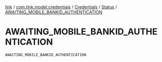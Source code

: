 [link](../../../index.md) / [com.tink.model.credentials](../../index.md) / [Credentials](../index.md) / [Status](index.md) / [AWAITING_MOBILE_BANKID_AUTHENTICATION](./-a-w-a-i-t-i-n-g_-m-o-b-i-l-e_-b-a-n-k-i-d_-a-u-t-h-e-n-t-i-c-a-t-i-o-n.md)

# AWAITING_MOBILE_BANKID_AUTHENTICATION

`AWAITING_MOBILE_BANKID_AUTHENTICATION`